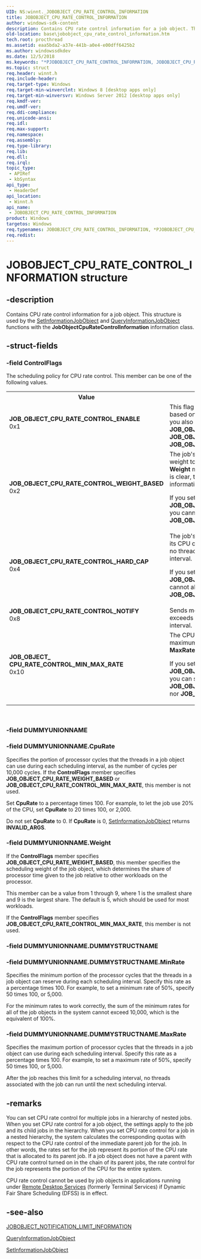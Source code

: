 ```yaml
---
UID: NS:winnt._JOBOBJECT_CPU_RATE_CONTROL_INFORMATION
title: JOBOBJECT_CPU_RATE_CONTROL_INFORMATION
author: windows-sdk-content
description: Contains CPU rate control information for a job object. This structure is used by the SetInformationJobObject and QueryInformationJobObject functions with the JobObjectCpuRateControlInformation information class.
old-location: base\jobobject_cpu_rate_control_information.htm
tech.root: procthread
ms.assetid: eaa5bda2-a37e-441b-a0e4-e00dff6425b2
ms.author: windowssdkdev
ms.date: 12/5/2018
ms.keywords: "*PJOBOBJECT_CPU_RATE_CONTROL_INFORMATION, JOBOBJECT_CPU_RATE_CONTROL_INFORMATION, JOBOBJECT_CPU_RATE_CONTROL_INFORMATION structure, JOB_OBJECT_ CPU_RATE_CONTROL_MIN_MAX_RATE, JOB_OBJECT_CPU_RATE_CONTROL_ENABLE, JOB_OBJECT_CPU_RATE_CONTROL_HARD_CAP, JOB_OBJECT_CPU_RATE_CONTROL_NOTIFY, JOB_OBJECT_CPU_RATE_CONTROL_WEIGHT_BASED, PJOBOBJECT_CPU_RATE_CONTROL_INFORMATION, PJOBOBJECT_CPU_RATE_CONTROL_INFORMATION structure pointer, _JOBOBJECT_CPU_RATE_CONTROL_INFORMATION, base.jobobject_cpu_rate_control_information, winnt/JOBOBJECT_CPU_RATE_CONTROL_INFORMATION, winnt/PJOBOBJECT_CPU_RATE_CONTROL_INFORMATION"
ms.topic: struct
req.header: winnt.h
req.include-header: 
req.target-type: Windows
req.target-min-winverclnt: Windows 8 [desktop apps only]
req.target-min-winversvr: Windows Server 2012 [desktop apps only]
req.kmdf-ver: 
req.umdf-ver: 
req.ddi-compliance: 
req.unicode-ansi: 
req.idl: 
req.max-support: 
req.namespace: 
req.assembly: 
req.type-library: 
req.lib: 
req.dll: 
req.irql: 
topic_type:
 - APIRef
 - kbSyntax
api_type:
 - HeaderDef
api_location:
 - Winnt.h
api_name:
 - JOBOBJECT_CPU_RATE_CONTROL_INFORMATION
product: Windows
targetos: Windows
req.typenames: JOBOBJECT_CPU_RATE_CONTROL_INFORMATION, *PJOBOBJECT_CPU_RATE_CONTROL_INFORMATION
req.redist: 
---
```


# JOBOBJECT_CPU_RATE_CONTROL_INFORMATION structure


## -description


Contains CPU rate control information for a job object. This structure is used by the <a href="https://msdn.microsoft.com/46f7c579-e8d3-4434-a6ce-56573cd84387">SetInformationJobObject</a> and <a href="https://msdn.microsoft.com/d843d578-fd67-4708-959f-00245ff70ec6">QueryInformationJobObject</a> functions with the <b>JobObjectCpuRateControlInformation</b> information class.


## -struct-fields




### -field ControlFlags

The scheduling policy for CPU rate control. This member can be one of the following values.

<table>
<tr>
<th>Value</th>
<th>Meaning</th>
</tr>
<tr>
<td width="40%"><a id="JOB_OBJECT_CPU_RATE_CONTROL_ENABLE"></a><a id="job_object_cpu_rate_control_enable"></a><dl>
<dt><b>JOB_OBJECT_CPU_RATE_CONTROL_ENABLE</b></dt>
<dt>0x1</dt>
</dl>
</td>
<td width="60%">
This flag enables the job's CPU rate to be controlled based on weight or hard cap. You must set this value if you also set <b>JOB_OBJECT_CPU_RATE_CONTROL_WEIGHT_BASED</b>,   <b>JOB_OBJECT_CPU_RATE_CONTROL_HARD_CAP</b>, or <b>JOB_OBJECT_CPU_RATE_CONTROL_MIN_MAX_RATE</b>.

</td>
</tr>
<tr>
<td width="40%"><a id="JOB_OBJECT_CPU_RATE_CONTROL_WEIGHT_BASED"></a><a id="job_object_cpu_rate_control_weight_based"></a><dl>
<dt><b>JOB_OBJECT_CPU_RATE_CONTROL_WEIGHT_BASED</b></dt>
<dt>0x2</dt>
</dl>
</td>
<td width="60%">
The job's CPU rate is calculated based on its relative weight to the weight of other jobs. If this flag is set, the <b>Weight</b> member contains more information. If this flag is clear, the <b>CpuRate</b> member contains more information.

If you set <b>JOB_OBJECT_CPU_RATE_CONTROL_WEIGHT_BASED</b>, you cannot also set <b>JOB_OBJECT_CPU_RATE_CONTROL_MIN_MAX_RATE</b>.

</td>
</tr>
<tr>
<td width="40%"><a id="JOB_OBJECT_CPU_RATE_CONTROL_HARD_CAP"></a><a id="job_object_cpu_rate_control_hard_cap"></a><dl>
<dt><b>JOB_OBJECT_CPU_RATE_CONTROL_HARD_CAP</b></dt>
<dt>0x4</dt>
</dl>
</td>
<td width="60%">
The job's CPU rate is a hard limit. After the job reaches its CPU cycle limit for the current scheduling interval, no threads associated with the job will run until the next interval. 

If you set <b>JOB_OBJECT_CPU_RATE_CONTROL_HARD_CAP</b>, you cannot also set <b>JOB_OBJECT_CPU_RATE_CONTROL_MIN_MAX_RATE</b>.

</td>
</tr>
<tr>
<td width="40%"><a id="JOB_OBJECT_CPU_RATE_CONTROL_NOTIFY"></a><a id="job_object_cpu_rate_control_notify"></a><dl>
<dt><b>JOB_OBJECT_CPU_RATE_CONTROL_NOTIFY</b></dt>
<dt>0x8</dt>
</dl>
</td>
<td width="60%">
Sends messages when the CPU rate for the job exceeds the rate limits for the job during the tolerance interval.

</td>
</tr>
<tr>
<td width="40%"><a id="JOB_OBJECT__CPU_RATE_CONTROL_MIN_MAX_RATE"></a><a id="job_object__cpu_rate_control_min_max_rate"></a><dl>
<dt><b>JOB_OBJECT_ CPU_RATE_CONTROL_MIN_MAX_RATE</b></dt>
<dt>0x10</dt>
</dl>
</td>
<td width="60%">
The CPU rate for the job is limited by minimum and maximum rates that you specify in the <b>MinRate</b> and <b>MaxRate</b> members.

If you set <b>JOB_OBJECT_CPU_RATE_CONTROL_MIN_MAX_RATE</b>, you can set neither  <b>JOB_OBJECT_CPU_RATE_CONTROL_WEIGHT_BASED</b> nor <b>JOB_OBJECT_CPU_RATE_CONTROL_HARD_CAP</b>.

</td>
</tr>
</table>
 


### -field DUMMYUNIONNAME

 


### -field DUMMYUNIONNAME.CpuRate

Specifies the portion of processor cycles that the threads in a job object can use during each scheduling interval, as the number of cycles per 10,000 cycles. If the <b>ControlFlags</b> member specifies <b>JOB_OBJECT_CPU_RATE_WEIGHT_BASED</b> or <b>JOB_OBJECT_CPU_RATE_CONTROL_MIN_MAX_RATE</b>, this member is not used.

Set <b>CpuRate</b> to a percentage times 100. For example, to let the job use 20% of the CPU, set <b>CpuRate</b> to 20 times 100, or 2,000.

Do not set <b>CpuRate</b> to 0. If <b>CpuRate</b> is 0,  <a href="https://msdn.microsoft.com/46f7c579-e8d3-4434-a6ce-56573cd84387">SetInformationJobObject</a> returns <b>INVALID_ARGS</b>.


### -field DUMMYUNIONNAME.Weight

If the <b>ControlFlags</b> member specifies <b>JOB_OBJECT_CPU_RATE_WEIGHT_BASED</b>, this member specifies the scheduling weight of the job object, which determines the share of processor time given to the job relative to other workloads on the processor. 

This member can be a value from 1 through 9, where 1 is the smallest share and 9 is the largest share. The default is 5, which should be used for most workloads.  

If the <b>ControlFlags</b> member specifies <b>JOB_OBJECT_CPU_RATE_CONTROL_MIN_MAX_RATE</b>, this member is not used.


### -field DUMMYUNIONNAME.DUMMYSTRUCTNAME

 


### -field DUMMYUNIONNAME.DUMMYSTRUCTNAME.MinRate

Specifies the minimum portion of the processor cycles that the threads in a job object can reserve during each scheduling interval. Specify this rate as a percentage times 100.  For example, to set a minimum rate of 50%, specify 50 times 100, or  5,000.

For the minimum rates to work correctly, the sum of the minimum rates for all of the job objects in the system cannot exceed 10,000, which is the equivalent of 100%.


### -field DUMMYUNIONNAME.DUMMYSTRUCTNAME.MaxRate

Specifies the maximum portion of processor cycles that the threads in a job object can use during each scheduling interval. Specify this rate as a percentage times 100.  For example, to set  a maximum rate of 50%, specify 50 times 100, or  5,000.

After the job reaches this limit for a scheduling interval, no threads associated with the job can run until the next scheduling interval.


## -remarks



You can set CPU rate control for multiple jobs in a  hierarchy of nested jobs. When you set CPU rate control for a job object, the settings apply to the job and its child jobs in the hierarchy. When you set CPU rate control for a job in a nested hierarchy, the system calculates the corresponding quotas with respect to the CPU rate control of the immediate parent job for the job. In other words, the rates set for the job represent its portion of the CPU rate that is allocated to its parent job.  If a job object does not have a parent with CPU rate control turned on in the chain of its parent jobs, the rate control for the job represents the portion of the CPU for the entire system.

CPU rate control cannot be used by job objects in applications running under <a href="https://msdn.microsoft.com/90c40b7a-e324-43fc-a1e6-f29997ed9436">Remote Desktop Services</a> (formerly Terminal Services)  if Dynamic Fair Share Scheduling (DFSS) is in effect. 




## -see-also




<a href="https://msdn.microsoft.com/en-us/library/Hh448386(v=VS.85).aspx">JOBOBJECT_NOTIFICATION_LIMIT_INFORMATION</a>



<a href="https://msdn.microsoft.com/d843d578-fd67-4708-959f-00245ff70ec6">QueryInformationJobObject</a>



<a href="https://msdn.microsoft.com/46f7c579-e8d3-4434-a6ce-56573cd84387">SetInformationJobObject</a>
 

 

